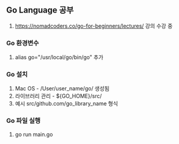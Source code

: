 ## Go Language 공부
1. https://nomadcoders.co/go-for-beginners/lectures/
강의 수강 중

### Go 환경변수
1. alias go="/usr/local/go/bin/go" 추가

### Go 설치
1. Mac OS - /User/user_name/go/ 생성됨
2. 라이브러리 관리 - ${GO_HOME}/src/
3. 예시 src/github.com/go_library_name 형식

### Go 파일 실행
1. go run main.go